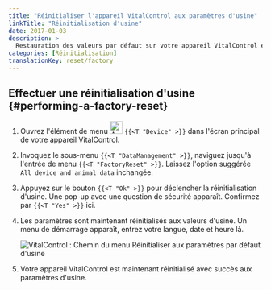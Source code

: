 ```yaml
---
title: "Réinitialiser l'appareil VitalControl aux paramètres d'usine"
linkTitle: "Réinitialisation d'usine"
date: 2017-01-03
description: >
  Restauration des valeurs par défaut sur votre appareil VitalControl en effectuant une réinitialisation d'usine.
categories: [Réinitialisation]
translationKey: reset/factory
---
```

## Effectuer une réinitialisation d'usine {#performing-a-factory-reset}

1. Ouvrez l'élément de menu <img src="/icons/device.svg" width="25" align="bottom" alt="Appareil" /> `{{<T "Device" >}}` dans l'écran principal de votre appareil VitalControl.

1. Invoquez le sous-menu `{{<T "DataManagement" >}}`, naviguez jusqu'à l'entrée de menu `{{<T "FactoryReset" >}}`. Laissez l'option suggérée `All device and animal data` inchangée.

1. Appuyez sur le bouton `{{<T "Ok" >}}` pour déclencher la réinitialisation d'usine. Une pop-up avec une question de sécurité apparaît. Confirmez par `{{<T "Yes" >}}` ici.

1. Les paramètres sont maintenant réinitialisés aux valeurs d'usine. Un menu de démarrage apparaît, entrez votre langue, date et heure là.

   ![VitalControl : Chemin du menu Réinitialiser aux paramètres par défaut d'usine](../images/resetdevice.png "Réinitialisation aux paramètres d'usine")

6. Votre appareil VitalControl est maintenant réinitialisé avec succès aux paramètres d'usine.
